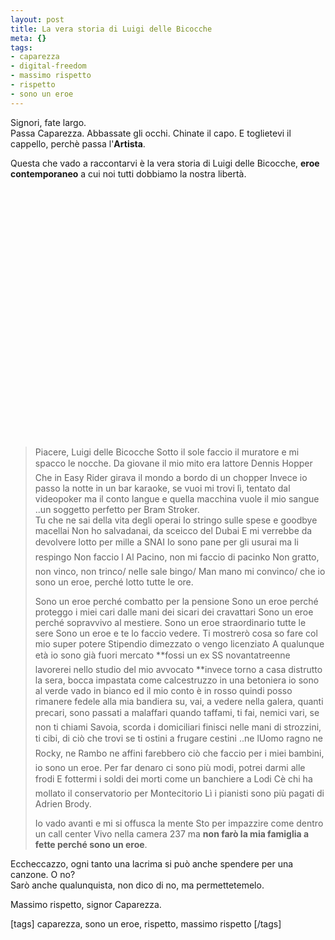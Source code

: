 ```yaml
--- 
layout: post
title: La vera storia di Luigi delle Bicocche
meta: {}
tags: 
- caparezza
- digital-freedom
- massimo rispetto
- rispetto
- sono un eroe
---
```

Signori, fate largo.  
Passa Caparezza. Abbassate gli occhi. Chinate il capo. E toglietevi il cappello, perchè passa l'**Artista**.  
  
Questa che vado a raccontarvi è la vera storia di Luigi delle Bicocche, **eroe contemporaneo** a cui noi tutti dobbiamo la nostra libertà.  
  
<object width="535" height="400"><param name="movie" value="http://www.youtube.com/v/AlG2Q3HRX1Y&rel=1"></param><param name="wmode" value="transparent"></param><embed src="http://www.youtube.com/v/AlG2Q3HRX1Y&rel=1" type="application/x-shockwave-flash" wmode="transparent" width="535" height="400"></embed></object>
  
> Piacere, Luigi delle Bicocche Sotto il sole faccio il muratore e mi spacco le nocche. Da giovane il mio mito era lattore Dennis Hopper Che in Easy Rider girava il mondo a bordo di un chopper Invece io passo la notte in un bar karaoke, se vuoi mi trovi lì, tentato dal videopoker ma il conto langue e quella macchina vuole il mio sangue ..un soggetto perfetto per Bram Stroker.  
Tu che ne sai della vita degli operai Io stringo sulle spese e goodbye macellai Non ho salvadanai, da sceicco del Dubai E mi verrebbe da devolvere lotto per mille a SNAI Io sono pane per gli usurai ma li respingo Non faccio l Al Pacino, non mi faccio di pacinko Non gratto, non vinco, non trinco/ nelle sale bingo/ Man mano mi convinco/ che io sono un eroe, perché lotto tutte le ore.  
>  
> Sono un eroe perché combatto per la pensione Sono un eroe perché proteggo i miei cari dalle mani dei sicari dei cravattari Sono un eroe perché sopravvivo al mestiere. Sono un eroe straordinario tutte le sere Sono un eroe e te lo faccio vedere. Ti mostrerò cosa so fare col mio super potere Stipendio dimezzato o vengo licenziato A qualunque età io sono già fuori mercato **fossi un ex SS novantatreenne lavorerei nello studio del mio avvocato **invece torno a casa distrutto la sera, bocca impastata come calcestruzzo in una betoniera io sono al verde vado in bianco ed il mio conto è in rosso quindi posso rimanere fedele alla mia bandiera su, vai, a vedere nella galera, quanti precari, sono passati a malaffari quando taffami, ti fai, nemici vari, se non ti chiami Savoia, scorda i domiciliari finisci nelle mani di strozzini, ti cibi, di ciò che trovi se ti ostini a frugare cestini ..ne lUomo ragno ne Rocky, ne Rambo ne affini farebbero ciò che faccio per i miei bambini, io sono un eroe. Per far denaro ci sono più modi, potrei darmi alle frodi E fottermi i soldi dei morti come un banchiere a Lodi Cè chi ha mollato il conservatorio per Montecitorio Lì i pianisti sono più pagati di Adrien Brody.  
>  
> Io vado avanti e mi si offusca la mente Sto per impazzire come dentro un call center Vivo nella camera 237 ma **non farò la mia famiglia a fette perché sono un eroe**.  
  
Eccheccazzo, ogni tanto una lacrima si può anche spendere per una canzone. O no?  
Sarò anche qualunquista, non dico di no, ma permettetemelo.  
  
Massimo rispetto, signor Caparezza.  
  
[tags]  caparezza, sono un eroe, rispetto, massimo rispetto  [/tags] 
